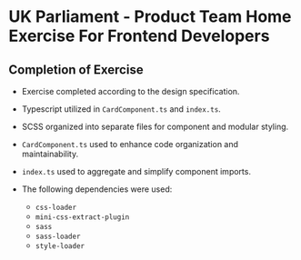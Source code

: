 # UK Parliament - Product Team Home Exercise For Frontend Developers

## Completion of Exercise

* Exercise completed according to the design specification.
* Typescript utilized in `CardComponent.ts` and `index.ts`.
* SCSS organized into separate files for component and modular styling.
* `CardComponent.ts` used to enhance code organization and maintainability.
* `index.ts` used to aggregate and simplify component imports.

* The following dependencies were used:
    * `css-loader`
    * `mini-css-extract-plugin`
    * `sass`
    * `sass-loader`
    * `style-loader`